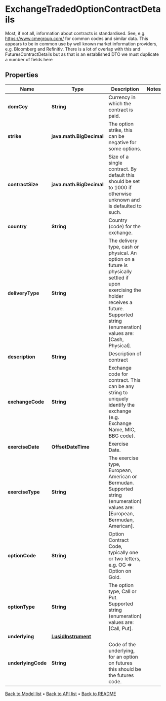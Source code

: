 

# ExchangeTradedOptionContractDetails

Most, if not all, information about contracts is standardised. See, e.g. https://www.cmegroup.com/ for  common codes and similar data. This appears to be in common use by well known market information providers, e.g. Bloomberg and Refinitiv.  There is a lot of overlap with this and FuturesContractDetails but as that is an established DTO we must duplicate a number of fields here

## Properties

| Name | Type | Description | Notes |
|------------ | ------------- | ------------- | -------------|
|**domCcy** | **String** | Currency in which the contract is paid. |  |
|**strike** | **java.math.BigDecimal** | The option strike, this can be negative for some options. |  |
|**contractSize** | **java.math.BigDecimal** | Size of a single contract. By default this should be set to 1000 if otherwise unknown and is defaulted to such. |  |
|**country** | **String** | Country (code) for the exchange. |  |
|**deliveryType** | **String** | The delivery type, cash or physical. An option on a future is physically settled if upon exercising the  holder receives a future.    Supported string (enumeration) values are: [Cash, Physical]. |  |
|**description** | **String** | Description of contract |  |
|**exchangeCode** | **String** | Exchange code for contract. This can be any string to uniquely identify the exchange (e.g. Exchange Name, MIC, BBG code). |  |
|**exerciseDate** | **OffsetDateTime** | Exercise Date. |  |
|**exerciseType** | **String** | The exercise type, European, American or Bermudan.    Supported string (enumeration) values are: [European, Bermudan, American]. |  |
|**optionCode** | **String** | Option Contract Code, typically one or two letters, e.g. OG &#x3D;&gt; Option on Gold. |  |
|**optionType** | **String** | The option type, Call or Put.    Supported string (enumeration) values are: [Call, Put]. |  |
|**underlying** | [**LusidInstrument**](LusidInstrument.md) |  |  |
|**underlyingCode** | **String** | Code of the underlying, for an option on futures this should be the futures code. |  |



[Back to Model list](../README.md#documentation-for-models) &#8226; [Back to API list](../README.md#documentation-for-api-endpoints) &#8226; [Back to README](../README.md)


